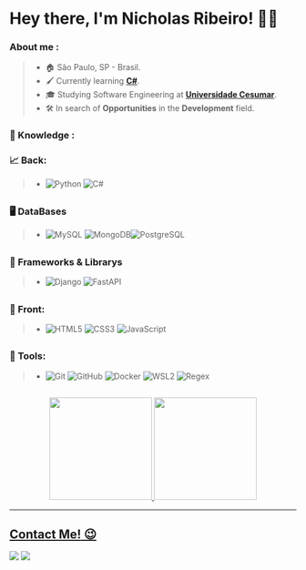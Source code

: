 # **Hey there, I'm Nicholas Ribeiro!** 🧑‍💻

### About me :
> * 🏠 São Paulo, SP - Brasil.
> * 🖌️ Currently learning [**C#**](https://github.com/NicholasDRR/Exs-Csharp).
> * 🎓 Studying Software Engineering at [**Universidade Cesumar**](https://www.unicesumar.edu.br/home/).
> * 🛠️ In search of **Opportunities** in the **Development** field.


### 🧠 Knowledge :
### 📈 Back:
> * ![Python](https://img.shields.io/badge/-Python-181717?&logo=Python&logoColor=FFFFFF)  ![C#](https://img.shields.io/badge/-C%20Sharp-181717?&logo=C#&logoColor=FFFFFF) 
##

### 🖥 DataBases
> * ![MySQL](https://img.shields.io/badge/-MySQL-181717?&logo=MySQL&logoColor=FFFFFF) ![MongoDB](https://img.shields.io/badge/-MongoDB-181717?&logo=MongoDB&logoColor=FFFFFF)![PostgreSQL](https://img.shields.io/badge/-PostgreSQL-181717?&logo=PostgreSQL&logoColor=FFFFFF)
##
 
### 📙 Frameworks & Librarys
> * ![Django](https://img.shields.io/badge/-Django-181717?&logo=Django&logoColor=FFFFFF) ![FastAPI](https://img.shields.io/badge/-FastAPI-181717?&logo=FastAPI&logoColor=FFFFFF)
 ##

### 🎨 Front:
> * ![HTML5](https://img.shields.io/badge/-HTML-181717?&logo=HTML5&logoColor=FFFFFF) ![CSS3](https://img.shields.io/badge/-CSS-181717?&logo=CSS3&logoColor=FFFFFF) ![JavaScript](https://img.shields.io/badge/-JS-181717?&logo=JavaScript&logoColor=FFFFFF) 
 ##


### 🔧 Tools:
> * ![Git](https://img.shields.io/badge/-Git-181717?&logo=git&logoColor=FFFFFF) ![GitHub](https://img.shields.io/badge/-GitHub-181717?&logo=GitHub&logoColor=FFFFFF) ![Docker](https://img.shields.io/badge/-Docker-181717?&logo=Docker&logoColor=FFFFFF) ![WSL2](https://img.shields.io/badge/-WSL2-181717?&logo=Windows&logoColor=FFFFFF) ![Regex](https://img.shields.io/badge/-Regex-181717?&logo=Regex&logoColor=FFFFFF) <br>
<div> 

 ##
<div align="center">
  <a href="https://github.com/NicholasDRR">
  <img height="180em" src="https://github-readme-stats.vercel.app/api?username=NicholasDRR&show_icons=true&theme=dark&include_all_commits=true&count_private=true"/>
  <img height="180em" src="https://github-readme-stats.vercel.app/api/top-langs/?username=NicholasDRR&layout=compact&langs_count=7&theme=dark"/>
</div>
<hr>
<div> 


## **Contact Me!** 😉
<a href = "mailto:nicholasreis48@gmail.com"><img src="https://img.shields.io/badge/-Gmail-%23333?style=for-the-badge&logo=gmail&logoColor=white&color=232222" target="_blank"></a>
<a href="https://www.linkedin.com/in/nicholas-ribeiro-py" target="_blank"><img src="https://img.shields.io/badge/-LinkedIn-%230077B5?style=for-the-badge&logo=linkedin&logoColor=white&color=232222" target="_blank"></a>

